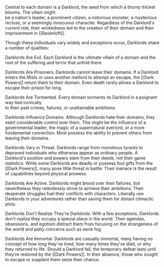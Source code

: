 Central to each domain is a Darklord, the seed from which a thorny thicket blooms. The villain might  
be a nation's leader, a prominent citizen, a notorious monster, a mysterious recluse, or a seemingly innocuous character. Regardless of the Darklord's current role, their wickedness led to the creation of their domain and their imprisonment in [[Ravenloft]].

Though these individuals vary widely and exceptions occur, Darklords share a number of qualities:

Darklords Are Evil. Each Darklord is the ultimate villain of a domain and the root of the suffering and terror that unfold there.

Darklords Are Prisoners. Darklords cannot leave their domains. If a Darklord enters the Mists or uses another method to attempt an escape, the [[Dark Powers]] return them to their domain. Even death rarely allows a Darklord to escape their prison for long.

Darklords Are Tormented. Every domain torments its Darklord in a poignant way tied ironically  
to their past crimes, failures, or unattainable ambitions.

Darklords Influence Domains. Although Darklords hate their domains, they exert considerable control over them. This might be the influence of a governmental leader, the magic of a supernatural overlord, or a more fundamental connection. Most possess the ability to prevent others from leaving their domains.

Darklords Vary in Threat. Darklords range from monstrous tyrants to depraved individuals who otherwise appear as ordinary people. A Darklord's position and powers stem from their deeds, not their game statistics. While some Darklords are deadly or possess foul gifts from the [[Dark Powers]], many pose little threat in battle. Their menace is the result of capabilities beyond physical prowess.

Darklords Are Active. Darklords might brood over their failures, but nevertheless they relentlessly strive to achieve their ambitions. Their desperate struggles fuel their conflicts with characters. Liberally use Darklords in your adventures rather than saving them for distant climactic plots.

Darklords Don't Realize They're Darklords. With a few exceptions, Darklords don't realize they occupy a special place in the world. Their agendas, obsessions, and egotism distract them from focusing on the strangeness of the world and petty concerns such as eerie fog.

Darklords Are Immortal. Darklords are casually immortal, many having no concept of how long they've lived, how many times they've died, or why they returned to life. Should a Darklord fall, the temporary defeat lasts until they're restored by the [[Dark Powers]]. In their absence, those who sought to escape or supplant them seize their chance.